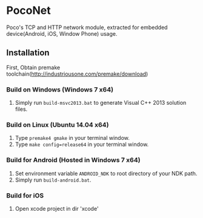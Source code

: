 PocoNet
=======

Poco's TCP and HTTP network module, extracted for embedded device(Android, iOS, Window Phone) usage.


## Installation

First, Obtain premake toolchain(http://industriousone.com/premake/download)

### Build on Windows (Windows 7 x64)

1. Simply run `build-msvc2013.bat` to generate Visual C++ 2013 solution files.

### Build on Linux (Ubuntu 14.04 x64)

1. Type `premake4 gmake` in your terminal window.
2. Type `make config=release64` in your terminal window.

### Build for Android (Hosted in Windows 7 x64)

1. Set environment variable `ANDROID_NDK` to root directory of your NDK path.
2. Simply run `build-android.bat`.

### Build for iOS

1. Open xcode project in dir 'xcode'
